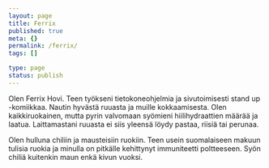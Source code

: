 ```yaml
--- 
layout: page
title: Ferrix
published: true
meta: {}
permalink: /ferrix/
tags: []

type: page
status: publish
---
```

Olen Ferrix Hovi. Teen työkseni tietokoneohjelmia ja sivutoimisesti stand up -komiikkaa. Nautin hyvästä ruuasta ja muille kokkaamisesta. Olen kaikkiruokainen, mutta pyrin valvomaan syömieni hiilihydraattien määrää ja laatua. Laittamastani ruuasta ei siis yleensä löydy pastaa, riisiä tai perunaa.

Olen hulluna chiliin ja mausteisiin ruokiin. Teen usein suomalaiseen makuun tulisia ruokia ja minulla on pitkälle kehittynyt immuniteetti poltteeseen. Syön chiliä kuitenkin maun enkä kivun vuoksi.
